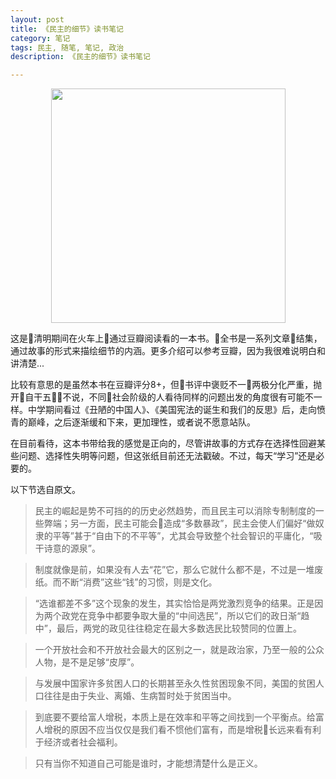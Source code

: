 ```yaml
---
layout: post
title: 《民主的细节》读书笔记
category: 笔记
tags: 民主, 随笔, 笔记, 政治
description: 《民主的细节》读书笔记

---
```


<div align="center"><img width="375" src="https://img1.doubanio.com/lpic/s4146437.jpg"/></div>

这是清明期间在火车上通过豆瓣阅读看的一本书。全书是一系列文章结集，通过故事的形式来描绘细节的内涵。更多介绍可以参考豆瓣，因为我很难说明白和讲清楚...

比较有意思的是虽然本书在豆瓣评分8+，但书评中褒贬不一两极分化严重，抛开自干五不说，不同社会阶级的人看待同样的问题出发的角度很有可能不一样。中学期间看过《丑陋的中国人》、《美国宪法的诞生和我们的反思》后，走向愤青的巅峰，之后逐渐缓和下来，更加理性，或者说不愿意站队。

在目前看待，这本书带给我的感觉是正向的，尽管讲故事的方式存在选择性回避某些问题、选择性失明等问题，但这张纸目前还无法戳破。不过，每天“学习”还是必要的。

以下节选自原文。

> 民主的崛起是势不可挡的的历史必然趋势，而且民主可以消除专制制度的一些弊端；另一方面，民主可能会造成“多数暴政”，民主会使人们偏好“做奴隶的平等”甚于“自由下的不平等”，尤其会导致整个社会智识的平庸化，“吸干诗意的源泉”。

> 制度就像是前，如果没有人去“花”它，那么它就什么都不是，不过是一堆废纸。而不断“消费”这些“钱”的习惯，则是文化。

> “选谁都差不多”这个现象的发生，其实恰恰是两党激烈竞争的结果。正是因为两个政党在竞争中都要争取大量的“中间选民”，所以它们的政日渐“趋中”，最后，两党的政见往往稳定在最大多数选民比较赞同的位置上。

> 一个开放社会和不开放社会最大的区别之一，就是政治家，乃至一般的公众人物，是不是足够“皮厚”。

> 与发展中国家许多贫困人口的长期甚至永久性贫困现象不同，美国的贫困人口往往是由于失业、离婚、生病暂时处于贫困当中。

> 到底要不要给富人增税，本质上是在效率和平等之间找到一个平衡点。给富人增税的原因不应当仅仅是我们看不惯他们富有，而是增税长远来看有利于经济或者社会福利。

> 只有当你不知道自己可能是谁时，才能想清楚什么是正义。
